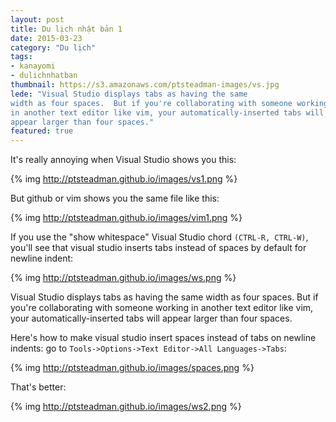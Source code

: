 ```yaml
---
layout: post
title: Du lịch nhật bản 1
date: 2015-03-23
category: "Du lịch"
tags: 
- kanayomi
- dulichnhatban
thumbnail: https://s3.amazonaws.com/ptsteadman-images/vs.jpg
lede: "Visual Studio displays tabs as having the same 
width as four spaces.  But if you're collaborating with someone working 
in another text editor like vim, your automatically-inserted tabs will
appear larger than four spaces."
featured: true
---
```


It's really annoying when Visual Studio shows you this:

{% img  http://ptsteadman.github.io/images/vs1.png  %}


But github or vim shows you the same file like this:

{% img  http://ptsteadman.github.io/images/vim1.png  %}

If you use the "show whitespace" Visual Studio chord `(CTRL-R, CTRL-W)`, 
you'll see that visual studio inserts tabs instead of spaces by
default for newline indent:

{% img  http://ptsteadman.github.io/images/ws.png  %}

Visual Studio displays tabs as having the same 
width as four spaces.  But if you're collaborating with someone working 
in another text editor like vim, your automatically-inserted tabs will
appear larger than four spaces.

Here's how to make visual studio insert spaces instead of tabs on newline indents:
go to `Tools->Options->Text Editor->All Languages->Tabs`:

{% img  http://ptsteadman.github.io/images/spaces.png  %}

That's better:

{% img  http://ptsteadman.github.io/images/ws2.png  %}
